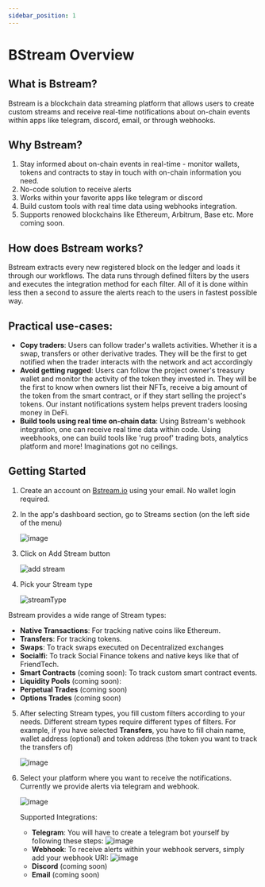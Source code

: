 ```yaml
---
sidebar_position: 1
---
```


# BStream Overview

## What is Bstream?

Bstream is a blockchain data streaming platform that allows users to create custom streams and receive real-time notifications about on-chain events within apps like telegram, discord, email, or through webhooks.

## Why Bstream?

1. Stay informed about on-chain events in real-time - monitor wallets, tokens and contracts to stay in touch with on-chain information you need.
2. No-code solution to receive alerts
3. Works within your favorite apps like telegram or discord
4. Build custom tools with real time data using webhooks integration.
5. Supports renowed blockchains like Ethereum, Arbitrum, Base etc. More coming soon.

## How does Bstream works?

Bstream extracts every new registered block on the ledger and loads it through our workflows. The data runs through defined filters by the users and executes the integration method for each filter. All of it is done within less then a second to assure the alerts reach to the users in fastest possible way.

## Practical use-cases:

- **Copy traders**: Users can follow trader's wallets activities. Whether it is a swap, transfers or other derivative trades. They will be the first to get notified when the trader interacts with the network and act accordingly
- **Avoid getting rugged**: Users can follow the project owner's treasury wallet and monitor the activity of the token they invested in. They will be the first to know when owners list their NFTs, receive a big amount of the token from the smart contract, or if they start selling the project's tokens. Our instant notifications system helps prevent traders loosing money in DeFi.
- **Build tools using real time on-chain data**: Using Bstream's webhook integration, one can receive real time data within code. Using weebhooks, one can build tools like 'rug proof' trading bots, analytics platform and more! Imaginations got no ceilings.

## Getting Started

1. Create an account on [Bstream.io](https://bstream.io) using your email. No wallet login required.

2. In the app's dashboard section, go to Streams section (on the left side of the menu)

   ![image](https://docs.bstream.io/assets/images/stream-sidebar-a1b529a213cbaecb4c79f043f2f8fd9e.png)

3. Click on Add Stream button

   ![add stream](https://cdn.discordapp.com/attachments/1150445520154808413/1180874316213137419/image.png?ex=657f01e8&is=656c8ce8&hm=f567e8808931a2a272af2f9e5055d1f355ae4c4eb67a87664f2054327596437e&)

4. Pick your Stream type

   ![streamType](https://docs.bstream.io/assets/images/transaction-types-ac802b65c25028b55a539438fd431e46.png)

Bstream provides a wide range of Stream types:

- **Native Transactions**: For tracking native coins like Ethereum.
- **Transfers**: For tracking tokens.
- **Swaps**: To track swaps executed on Decentralized exchanges
- **Socialfi**: To track Social Finance tokens and native keys like that of FriendTech.
- **Smart Contracts** (coming soon): To track custom smart contract events.
- **Liquidity Pools** (coming soon):
- **Perpetual Trades** (coming soon)
- **Options Trades** (coming soon)

5. After selecting Stream types, you fill custom filters according to your needs. Different stream types require different types of filters. For example, if you have selected **Transfers**, you have to fill chain name, wallet address (optional) and token address (the token you want to track the transfers of)

   ![image](https://docs.bstream.io/assets/images/stream-filters-c88665fe13636daabe5c7c3833b8313a.png)

6. Select your platform where you want to receive the notifications. Currently we provide alerts via telegram and webhook.

   ![image](https://pbs.twimg.com/media/GAPpuIFacAE9l4p?format=png&name=small)

    Supported Integrations:
    - **Telegram**: You will have to create a telegram bot yourself by following these steps:
        ![image](https://cdn.discordapp.com/attachments/1168052694901075978/1181898047345655889/image.png?ex=6582bb55&is=65704655&hm=88abc60887770a397bf8b418e8aff3dd92d1c73ccfd4cde9320bf4263c6e6acd)
    - **Webhook**: To receive alerts within your webhook servers, simply add your webhook URI:
        ![image](https://pbs.twimg.com/media/GAPpuvOa4AAPCta?format=png&name=900x900)
    - **Discord** (coming soon)
    - **Email** (coming soon)

